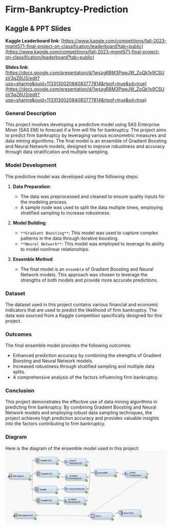# Firm-Bankruptcy-Prediction

## Kaggle & PPT Slides
**Kaggle Leaderboard link**: [https://www.kaggle.com/competitions/fall-2023-mgmt571-final-project-on-classification/leaderboard?tab=public](https://www.kaggle.com/competitions/fall-2023-mgmt571-final-project-on-classification/leaderboard?tab=public) 

**Slides link**: [https://docs.google.com/presentation/d/1wszgR8M3PqwJW_ZoQk1x9CSUsV3gZ6U3/edit?usp=sharing&ouid=113313002084083777814&rtpof=true&sd=true](https://docs.google.com/presentation/d/1wszgR8M3PqwJW_ZoQk1x9CSUsV3gZ6U3/edit?usp=sharing&ouid=113313002084083777814&rtpof=true&sd=true)

### General Description
This project involves developing a predictive model using SAS Enterprise Miner (SAS EM) to forecast if a firm will file for bankruptcy. The project aims to predict firm bankruptcy by leveraging various econometric measures and data mining algorithms. The final model is an ensemble of Gradient Boosting and Neural Network models, designed to improve robustness and accuracy through data stratification and multiple sampling.

### Model Development
The predictive model was developed using the following steps:

1. **Data Preparation**:
   - The data was preprocessed and cleaned to ensure quality inputs for the modeling process.
   - A sample node was used to split the data multiple times, employing stratified sampling to increase robustness.

2. **Model Building**:
   - `**Gradient Boosting**`: This model was used to capture complex patterns in the data through iterative boosting.
   - `**Neural Network**`: This model was employed to leverage its ability to model nonlinear relationships.

3. **Ensemble Method**:
   - The final model is an `ensemble` of Gradient Boosting and Neural Network models. This approach was chosen to leverage the strengths of both models and provide more accurate predictions.

### Dataset
The dataset used in this project contains various financial and economic indicators that are used to predict the likelihood of firm bankruptcy. The data was sourced from a Kaggle competition specifically designed for this project.

### Outcomes
The final ensemble model provides the following outcomes:
- Enhanced prediction accuracy by combining the strengths of Gradient Boosting and Neural Network models.
- Increased robustness through stratified sampling and multiple data splits.
- A comprehensive analysis of the factors influencing firm bankruptcy.

### Conclusion
This project demonstrates the effective use of data mining algorithms in predicting firm bankruptcy. By combining Gradient Boosting and Neural Network models and employing robust data sampling techniques, the project achieves high prediction accuracy and provides valuable insights into the factors contributing to firm bankruptcy.

### Diagram
Here is the diagram of the ensemble model used in this project:
![Ensemble Model](assets/Ensemble.png)
